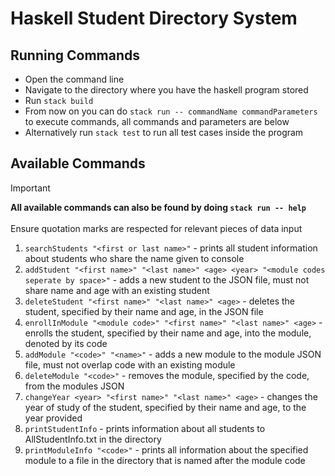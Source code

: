 # Haskell Student Directory System

## Running Commands

* Open the command line
* Navigate to the directory where you have the haskell program stored
* Run `stack build`
* From now on you can do `stack run -- commandName commandParameters` to execute commands, all commands and parameters are below
* Alternatively run `stack test` to run all test cases inside the program

## Available Commands

>[!IMPORTANT]
>**All available commands can also be found by doing `stack run -- help`** <br/><br/>
>Ensure quotation marks are respected for relevant pieces of data input

1. `searchStudents "<first or last name>"` - prints all student information about students who share the name given to console
2. `addStudent "<first name>" "<last name>" <age> <year> "<module codes seperate by space>"` - adds a new student to the JSON file, must not share name and age with an existing student
3. `deleteStudent "<first name>" "<last name>" <age>` - deletes the student, specified by their name and age, in the JSON file
4. `enrollInModule "<module code>" "<first name>" "<last name>" <age>` - enrolls the student, specified by their name and age, into the module, denoted by its code
5. `addModule "<code>" "<name>"` - adds a new module to the module JSON file, must not overlap code with an existing module
6. `deleteModule "<code>"` - removes the module, specified by the code, from the modules JSON
7. `changeYear <year> "<first name>" "<last name>" <age>` - changes the year of study of the student, specified by their name and age, to the year provided
8. `printStudentInfo` - prints information about all students to AllStudentInfo.txt in the directory
9. `printModuleInfo "<code>"` - prints all information about the specified module to a file in the directory that is named after the module code
